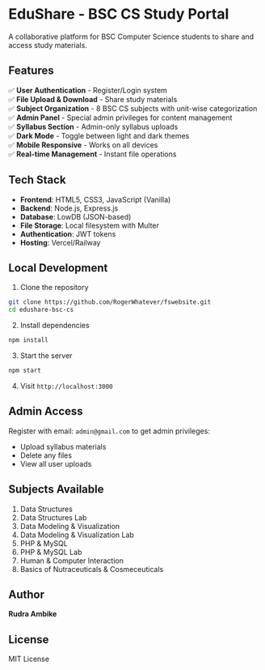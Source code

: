 # EduShare - BSC CS Study Portal

A collaborative platform for BSC Computer Science students to share and access study materials.

## Features

✅ **User Authentication** - Register/Login system  
✅ **File Upload & Download** - Share study materials  
✅ **Subject Organization** - 8 BSC CS subjects with unit-wise categorization  
✅ **Admin Panel** - Special admin privileges for content management  
✅ **Syllabus Section** - Admin-only syllabus uploads  
✅ **Dark Mode** - Toggle between light and dark themes  
✅ **Mobile Responsive** - Works on all devices  
✅ **Real-time Management** - Instant file operations  

## Tech Stack

- **Frontend**: HTML5, CSS3, JavaScript (Vanilla)
- **Backend**: Node.js, Express.js
- **Database**: LowDB (JSON-based)
- **File Storage**: Local filesystem with Multer
- **Authentication**: JWT tokens
- **Hosting**: Vercel/Railway

## Local Development

1. Clone the repository
```bash
git clone https://github.com/RogerWhatever/fswebsite.git
cd edushare-bsc-cs
```

2. Install dependencies
```bash
npm install
```

3. Start the server
```bash
npm start
```

4. Visit `http://localhost:3000`

## Admin Access

Register with email: `admin@gmail.com` to get admin privileges:
- Upload syllabus materials
- Delete any files
- View all user uploads

## Subjects Available

1. Data Structures
2. Data Structures Lab
3. Data Modeling & Visualization
4. Data Modeling & Visualization Lab
5. PHP & MySQL
6. PHP & MySQL Lab
7. Human & Computer Interaction
8. Basics of Nutraceuticals & Cosmeceuticals

## Author

**Rudra Ambike**

## License

MIT License